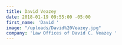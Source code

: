 ```yaml
---
title: David Veazey
date: 2018-01-19 09:55:00 -05:00
first_name: 'David '
image: "/uploads/David%20Veazey.jpg"
company: 'Law Offices of David C. Veazey '
---
```


